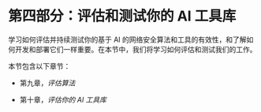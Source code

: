 # 第四部分：评估和测试你的 AI 工具库

学习如何评估并持续测试你的基于 AI 的网络安全算法和工具的有效性，和了解如何开发和部署它们一样重要。在本节中，我们将学习如何评估和测试我们的工作。

本节包含以下章节：

+   第九章，*评估算法*

+   第十章，*评估你的 AI 工具库*
